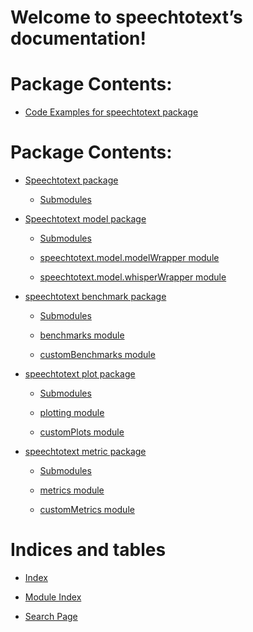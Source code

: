 <!-- examplecode documentation master file, created by
sphinx-quickstart on Mon Mar  6 11:10:24 2017.
You can adapt this file completely to your liking, but it should at least
contain the root `toctree` directive. -->
# Welcome to speechtotext’s documentation!

# Package Contents:


* [Code Examples for speechtotext package](examples.md)


# Package Contents:


* [Speechtotext package](speechtotext/index.md)


    * [Submodules](speechtotext/index.md#submodules)


* [Speechtotext model package](speechtotext/model/index.md)


    * [Submodules](speechtotext/model/index.md#submodules)


    * [speechtotext.model.modelWrapper module](speechtotext/model/index.md#module-speechtotext.model.modelWrapper)


    * [speechtotext.model.whisperWrapper module](speechtotext/model/index.md#module-speechtotext.model.whisperWrapper)


* [speechtotext benchmark package](speechtotext/benchmark/index.md)


    * [Submodules](speechtotext/benchmark/index.md#submodules)


    * [benchmarks module](speechtotext/benchmark/index.md#module-speechtotext.benchmark.benchmarks)


    * [customBenchmarks module](speechtotext/benchmark/index.md#module-speechtotext.benchmark.customBenchmarks)


* [speechtotext plot package](speechtotext/plot/index.md)


    * [Submodules](speechtotext/plot/index.md#submodules)


    * [plotting module](speechtotext/plot/index.md#module-speechtotext.plot.plotting)


    * [customPlots module](speechtotext/plot/index.md#module-speechtotext.plot.customPlots)


* [speechtotext metric package](speechtotext/metric/index.md)


    * [Submodules](speechtotext/metric/index.md#submodules)


    * [metrics module](speechtotext/metric/index.md#module-speechtotext.metric.metrics)


    * [customMetrics module](speechtotext/metric/index.md#module-speechtotext.metric.customMetrics)


# Indices and tables


* [Index](genindex.md)


* [Module Index](py-modindex.md)


* [Search Page](search.md)
